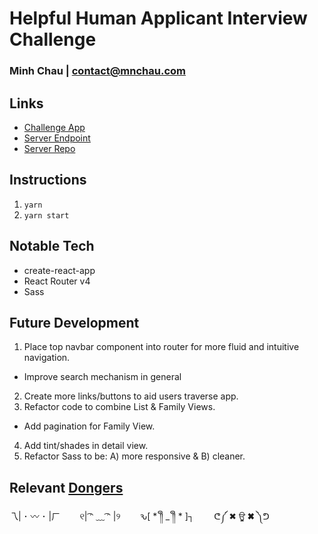 # Helpful Human Applicant Interview Challenge
### Minh Chau | contact@mnchau.com

## Links
* [Challenge App](https://xchau-hh-challenge.herokuapp.com)
* [Server Endpoint]( https://hh-server.herokuapp.com)
* [Server Repo](https://github.com/xchau/hh-server)

## Instructions
1. `yarn`
2. `yarn start`

## Notable Tech
* create-react-app
* React Router v4
* Sass

## Future Development
1. Place top navbar component into router for more fluid and intuitive navigation.
  * Improve search mechanism in general
2. Create more links/buttons to aid users traverse app.
3. Refactor code to combine List & Family Views.
  * Add pagination for Family View.
4. Add tint/shades in detail view.
5. Refactor Sass to be: A) more responsive & B) cleaner.


## Relevant [Dongers](http://dongerlist.com)
乁| ･ 〰 ･ |ㄏ     &nbsp;&nbsp;&nbsp;&nbsp;&nbsp;&nbsp;
୧| ͡ᵔ ﹏ ͡ᵔ |୨    &nbsp;&nbsp;&nbsp;&nbsp;&nbsp;&nbsp;
ԅ[ * ༎ຶ _ ༎ຶ * ]┐   &nbsp;&nbsp;&nbsp;&nbsp;&nbsp;&nbsp;
ᕦ༼ ✖ ਊ ✖ ༽ᕤ
